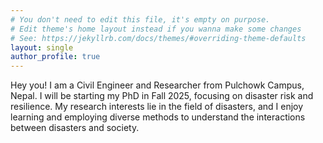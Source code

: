 ```yaml
---
# You don't need to edit this file, it's empty on purpose.
# Edit theme's home layout instead if you wanna make some changes
# See: https://jekyllrb.com/docs/themes/#overriding-theme-defaults
layout: single
author_profile: true
---
```


Hey you! I am a Civil Engineer and Researcher from Pulchowk Campus, Nepal. I will be starting my PhD in Fall 2025, focusing on disaster risk and resilience. My research interests lie in the field of disasters, and I enjoy learning and employing diverse methods to understand the interactions between disasters and society. 
